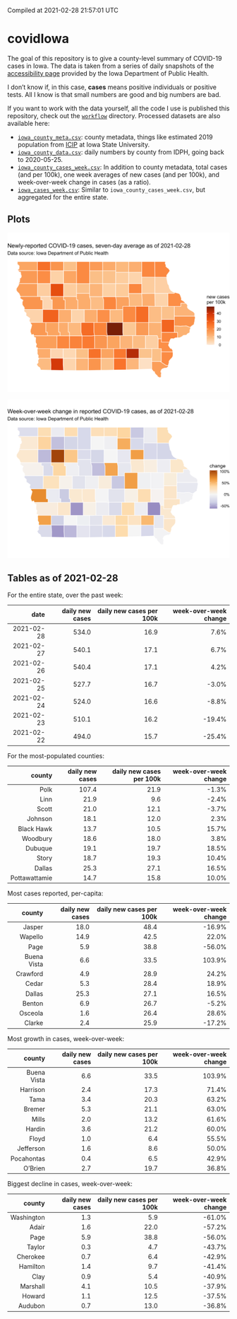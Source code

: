 Compiled at 2021-02-28 21:57:01 UTC

<!-- README.md is generated from README.Rmd. Please edit that file -->

# covidIowa

<!-- badges: start -->

<!-- badges: end -->

The goal of this repository is to give a county-level summary of
COVID-19 cases in Iowa. The data is taken from a series of daily
snapshots of the [accessibility
page](https://coronavirus.iowa.gov/pages/access) provided by the Iowa
Department of Public Health.

I don’t know if, in this case, **cases** means positive individuals or
positive tests. All I know is that small numbers are good and big
numbers are bad.

If you want to work with the data yourself, all the code I use is
published this repository, check out the [`workflow`](workflow)
directory. Processed datasets are also available here:

  - [`iowa_county_meta.csv`](https://github.com/ijlyttle/covidIowa/blob/master/workflow/data/99-publish/iowa_county_meta.csv):
    county metadata, things like estimated 2019 population from
    [ICIP](https://www.icip.iastate.edu/tables/population/counties-estimates)
    at Iowa State University.
  - [`iowa_county_data.csv`](https://github.com/ijlyttle/covidIowa/blob/master/workflow/data/99-publish/iowa_county_data.csv):
    daily numbers by county from IDPH, going back to 2020-05-25.
  - [`iowa_county_cases_week.csv`](https://github.com/ijlyttle/covidIowa/blob/master/workflow/data/99-publish/iowa_county_data.csv):
    In addition to county metadata, total cases (and per 100k), one week
    averages of new cases (and per 100k), and week-over-week change in
    cases (as a ratio).
  - [`iowa_cases_week.csv`](https://github.com/ijlyttle/covidIowa/blob/master/workflow/data/99-publish/iowa_county_data.csv):
    Similar to `iowa_county_cases_week.csv`, but aggregated for the
    entire state.

## Plots

![](workflow/data/99-publish/iowa_cases.png)

![](workflow/data/99-publish/iowa_change.png)

## Tables as of 2021-02-28

For the entire state, over the past week:

|       date | daily new cases | daily new cases per 100k | week-over-week change |
| ---------: | --------------: | -----------------------: | --------------------: |
| 2021-02-28 |           534.0 |                     16.9 |                  7.6% |
| 2021-02-27 |           540.1 |                     17.1 |                  6.7% |
| 2021-02-26 |           540.4 |                     17.1 |                  4.2% |
| 2021-02-25 |           527.7 |                     16.7 |                \-3.0% |
| 2021-02-24 |           524.0 |                     16.6 |                \-8.8% |
| 2021-02-23 |           510.1 |                     16.2 |               \-19.4% |
| 2021-02-22 |           494.0 |                     15.7 |               \-25.4% |

For the most-populated counties:

|        county | daily new cases | daily new cases per 100k | week-over-week change |
| ------------: | --------------: | -----------------------: | --------------------: |
|          Polk |           107.4 |                     21.9 |                \-1.3% |
|          Linn |            21.9 |                      9.6 |                \-2.4% |
|         Scott |            21.0 |                     12.1 |                \-3.7% |
|       Johnson |            18.1 |                     12.0 |                  2.3% |
|    Black Hawk |            13.7 |                     10.5 |                 15.7% |
|      Woodbury |            18.6 |                     18.0 |                  3.8% |
|       Dubuque |            19.1 |                     19.7 |                 18.5% |
|         Story |            18.7 |                     19.3 |                 10.4% |
|        Dallas |            25.3 |                     27.1 |                 16.5% |
| Pottawattamie |            14.7 |                     15.8 |                 10.0% |

Most cases reported, per-capita:

|      county | daily new cases | daily new cases per 100k | week-over-week change |
| ----------: | --------------: | -----------------------: | --------------------: |
|      Jasper |            18.0 |                     48.4 |               \-16.9% |
|     Wapello |            14.9 |                     42.5 |                 22.0% |
|        Page |             5.9 |                     38.8 |               \-56.0% |
| Buena Vista |             6.6 |                     33.5 |                103.9% |
|    Crawford |             4.9 |                     28.9 |                 24.2% |
|       Cedar |             5.3 |                     28.4 |                 18.9% |
|      Dallas |            25.3 |                     27.1 |                 16.5% |
|      Benton |             6.9 |                     26.7 |                \-5.2% |
|     Osceola |             1.6 |                     26.4 |                 28.6% |
|      Clarke |             2.4 |                     25.9 |               \-17.2% |

Most growth in cases, week-over-week:

|      county | daily new cases | daily new cases per 100k | week-over-week change |
| ----------: | --------------: | -----------------------: | --------------------: |
| Buena Vista |             6.6 |                     33.5 |                103.9% |
|    Harrison |             2.4 |                     17.3 |                 71.4% |
|        Tama |             3.4 |                     20.3 |                 63.2% |
|      Bremer |             5.3 |                     21.1 |                 63.0% |
|       Mills |             2.0 |                     13.2 |                 61.6% |
|      Hardin |             3.6 |                     21.2 |                 60.0% |
|       Floyd |             1.0 |                      6.4 |                 55.5% |
|   Jefferson |             1.6 |                      8.6 |                 50.0% |
|  Pocahontas |             0.4 |                      6.5 |                 42.9% |
|     O’Brien |             2.7 |                     19.7 |                 36.8% |

Biggest decline in cases, week-over-week:

|     county | daily new cases | daily new cases per 100k | week-over-week change |
| ---------: | --------------: | -----------------------: | --------------------: |
| Washington |             1.3 |                      5.9 |               \-61.0% |
|      Adair |             1.6 |                     22.0 |               \-57.2% |
|       Page |             5.9 |                     38.8 |               \-56.0% |
|     Taylor |             0.3 |                      4.7 |               \-43.7% |
|   Cherokee |             0.7 |                      6.4 |               \-42.9% |
|   Hamilton |             1.4 |                      9.7 |               \-41.4% |
|       Clay |             0.9 |                      5.4 |               \-40.9% |
|   Marshall |             4.1 |                     10.5 |               \-37.9% |
|     Howard |             1.1 |                     12.5 |               \-37.5% |
|    Audubon |             0.7 |                     13.0 |               \-36.8% |
